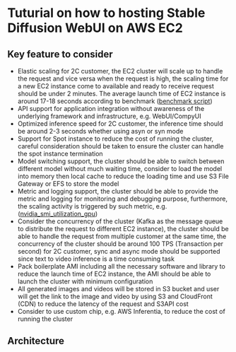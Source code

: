 # Tuturial on how to hosting Stable Diffusion WebUI on AWS EC2

## Key feature to consider

- Elastic scaling for 2C customer, the EC2 cluster will scale up to handle the request and vice versa when the request is high, the scaling time for a new EC2 instance come to available and ready to receive request should be under 2 minutes. The average launch time of EC2 instance is around 17-18 seconds according to benchmark ([benchmark script](../scripts/ec2-benchmark.sh))
- API support for application integration without awareness of the underlying framework and infrastructure, e.g. WebUI/CompyUI
- Optimized inference speed for 2C customer, the inference time should be around 2-3 seconds whether using asyn or syn mode
- Support for Spot instance to reduce the cost of running the cluster, careful consideration should be taken to ensure the cluster can handle the spot instance termination
- Model switching support, the cluster should be able to switch between different model without much waiting time, consider to load the model into memory then local cache to reduce the loading time and use S3 File Gateway or EFS to store the model
- Metric and logging support, the cluster should be able to provide the metric and logging for monitoring and debugging purpose, furthermore, the scaling activity is triggered by such metric, e.g. ([nvidia_smi_utilization_gpu](https://docs.aws.amazon.com/AmazonCloudWatch/latest/monitoring/CloudWatch-Agent-NVIDIA-GPU.html))
- Consider the concurrency of the cluster (Kafka as the message queue to distribute the request to different EC2 instance), the cluster should be able to handle the request from multiple customer at the same time, the concurrency of the cluster should be around 100 TPS (Transaction per second) for 2C customer, sync and async mode should be supported since text to video inference is a time consuming task
- Pack boilerplate AMI including all the necessary software and library to reduce the launch time of EC2 instance, the AMI should be able to launch the cluster with minimum configuration
- All generated images and videos will be stored in S3 bucket and user will get the link to the image and video by using S3 and CloudFront (CDN) to reduce the latency of the request and S3API cost
- Consider to use custom chip, e.g. AWS Inferentia, to reduce the cost of running the cluster

## Architecture
